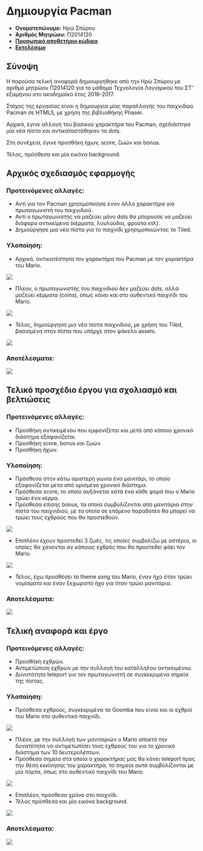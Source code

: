# Δημιουργία Pacman

*	**Ονοματεπώνυμο:** Ηρώ Σπύρου
*	**Αριθμός Μητρώου:** Π2014120
*	**[Προσωπικό αποθετήριο κώδικα](https://github.com/irospyrou/pacman "Iro's Repository")**
*	**[Εκτελέσιμο](https://irospyrou.github.io/pacman/ "Iro's Pacman")**

## Σύνοψη
Η παρούσα τελική αναφορά δημιουργήθηκε από την Ηρώ Σπύρου με αριθμό μητρώου Π2014120 για το μάθημα Τεχνολογία Λογισμικού του ΣΤ' εξαμήνου στο ακαδημαϊκό έτος 2016-2017.

Στόχος της εργασίας είναι η δημιουργία μίας παραλλαγής του παιχνιδιού Pacman σε HTML5, με χρήση της βιβλιοθήκης Phaser. 

Αρχικά, έγινε αλλαγή του βασικού χαρακτήρα του Pacman, σχεδιάστηκε μία νέα πίστα και αντικαταστάθηκαν τα dots. 

Στη συνέχεια, έγινε προσθήκη ήχων, score, ζωών και bonus.

Τέλος, πρόσθεσα και μία εικόνα background.

## Aρχικός σχεδιασμός εφαρμογής
### Προτεινόμενες αλλαγές:
  *	Αντί για τον Pacman χρησιμοποίησε έναν άλλο χαρακτήρα για πρωταγωνιστή του παιχνιδιού.
  *	Αντί ο πρωταγωνιστής να μαζεύει μόνο dots θα μπορούσε να μαζεύει διάφορα αντικείμενα (κέρματα, λουλούδια, φρούτα κτλ).
  *	Δημιούργησε μια νέα πίστα για το παιχνίδι χρησιμοποιώντας το Tiled.

### Υλοποίηση:
  * Aρχικά, αντικατέστησα τον χαρακτήρα του Pacman με τον χαρακτήρα του Mario.
  <p align="left">
    <img src="https://cloud.githubusercontent.com/assets/15046396/26546513/02e08bd2-4473-11e7-91cb-042165d5378f.png">
  </p>
  
  * Πλέον, ο πρωταγωνιστής του παιχνιδιού δεν μαζεύει dots, αλλά μαζεύει κέρματα (coins), όπως κάνει και στο αυθεντικό παιχνίδι του Mario.
  <p align="left">
    <img src="https://cloud.githubusercontent.com/assets/15046396/26560502/c2e5d33c-44bf-11e7-8e16-c0043c238d32.png">
  </p>
  
  * Τέλος, δημιούργησα μια νέα πίστα παιχνιδιού, με χρήση του Tiled, βασισμένη στην πίστα που υπήρχε στον φάκελο assets.
  <p align="left">
    <img src="https://cloud.githubusercontent.com/assets/15046396/26560518/f59beaaa-44bf-11e7-83cf-3e18dc0f3e4a.png">
  </p>
  
### Αποτέλεσματα:
<p align="left">
    <img src="https://cloud.githubusercontent.com/assets/15046396/26560529/132fde32-44c0-11e7-89b1-0f2a0aad65e8.png">
</p> 

## Τελικό προσχέδιο έργου για σχολιασμό και βελτιώσεις 
### Προτεινόμενες αλλαγές:
  * Προσθήκη αντικειμένου που εμφανίζεται και μετά από κάποιο χρονικό διάστημα εξαφανίζεται.
  * Προσθήκη score, bonus και ζωών.
  * Προσθήκη ήχων.
  
### Υλοποίηση:
  * Πρόσθεσα στην κάτω αριστερή γωνία ένα μανιτάρι, το οποίο εξαφανίζεται μετα από ορισμένο χρονικό διάστημα.
  * Πρόσθεσα score, το οποίο αυξάνεται κατά ένα κάθε φορά που ο Mario τρώει ένα κέρμα. 
  * Πρόσθεσα επίσης bonus, τα οποία συμβολίζονται από μανιτάρια στην πίστα του παιχνιδιού, με τα οποία σε επόμενο παραδοτέο θα μπορεί να τρώει τους εχθρούς που θα προστεθούν.
  <p align="left">
    <img src="https://cloud.githubusercontent.com/assets/15046396/26560553/3b2674a0-44c0-11e7-91be-b0ee16d21c16.png">
  </p>
  
  * Επιπλέον έχουν προστεθεί 3 ζωές, τις οποίες συμβολίζω με αστέρια, οι οποίες θα χάνονται αν κάποιος εχθρός που θα προστεθεί φάει τον Mario.
  <p align="left">
    <img src="https://cloud.githubusercontent.com/assets/15046396/26560574/69f4f3ba-44c0-11e7-83a5-142133723cc7.png">
  </p>
  
  * Τέλος, έχω προσθέσει το theme song του Mario, έναν ήχο όταν τρώει νομίσματα και έναν ξεχωριστό ήχο για όταν τρώει μανιτάρια.

### Αποτελέσματα:
 <p align="left">
    <img src="https://cloud.githubusercontent.com/assets/15046396/26560587/851797ec-44c0-11e7-8147-d3cacdff8ffe.png">
 </p>

## Τελική αναφορά και έργο
### Προτεινόμενες αλλαγές:
  * Προσθήκη εχθρών.
  * Αντιμετώπιση εχθρών με την συλλογή του κατάλληλου αντικειμένου.
  * Δυνατότητα teleport για τον πρωταγωνιστή σε συγκεκριμένα σημεία της πίστας.

### Υλοποίηση:
  * Πρόσθεσα εχθρούς, συγκεκριμένα τα Goomba που είναι και οι εχθροί του Mario στο αυθεντικό παιχνίδι.
  <p align="left">
    <img src="https://cloud.githubusercontent.com/assets/15046396/26826443/d8a3340a-4ac1-11e7-98bd-1ac6b6604584.png">
  </p>
  
  * Πλέον, με την συλλογή των μανιταριών ο Mario αποκτά την δυνατότητα να αντιμετωπίσει τους εχθρούς του για το χρονικό διάστημα των 10 δευτερολέπτων.
  * Πρόσθεσα σημεία στα οποία ο χαρακτήρας μας θα κάνει teleport προς την θέση εκκίνησης του χαρακτήρα, τα σημεία αυτά συμβολίζονται με μία πόρτα, όπως στο αυθεντικό παιχνίδι του Mario.
  <p align="left">
    <img src="https://cloud.githubusercontent.com/assets/15046396/26826670/8f7223ee-4ac2-11e7-99d6-d4b7cc2091de.png">
  </p>
  
  * Επιπλέον, πρόσθεσα χρόνο στο παιχνίδι.
  * Τέλος πρόσθεσα και μία εικόνα background.
  <p align="left">
    <img src="https://cloud.githubusercontent.com/assets/15046396/26826785/f824a16e-4ac2-11e7-93b1-f1694d473282.png">
  </p>

### Αποτελέσματα:
<p align="left">
    <img src="https://cloud.githubusercontent.com/assets/15046396/26827004/e04428d4-4ac3-11e7-9c28-84e4e2f743a6.png">
</p>
